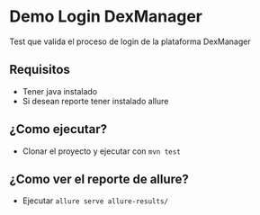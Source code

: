 # Demo Login DexManager
Test que valida el proceso de login de la plataforma DexManager

## Requisitos
- Tener java instalado
- Si desean reporte tener instalado allure 

## ¿Como ejecutar?
- Clonar el proyecto y ejecutar con ```mvn test```

## ¿Como ver el reporte de allure?
- Ejecutar ```allure serve allure-results/```
